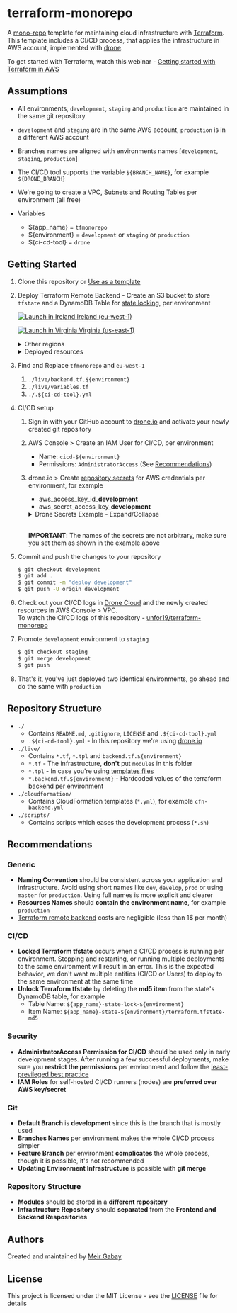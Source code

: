 # terraform-monorepo

A [mono-repo](https://en.wikipedia.org/wiki/Monorepo) template for maintaining cloud infrastructure with [Terraform](https://www.terraform.io/). This template includes a CI/CD process, that applies the infrastructure in AWS account, implemented with [drone](https://drone.io).

To get started with Terraform, watch this webinar - [Getting started with Terraform in AWS
](https://www.youtube.com/watch?v=cBDmoC7QonA)

## Assumptions

- All environments, `development`, `staging` and `production` are maintained in the same git repository
- `development` and `staging` are in the same AWS account, `production` is in a different AWS account
- Branches names are aligned with environments names [`development`, `staging`, `production`]
- The CI/CD tool supports the variable `${BRANCH_NAME}`, for example `${DRONE_BRANCH}`
- We're going to create a VPC, Subnets and Routing Tables per environment (all free)

- Variables

  - \${app_name} = `tfmonorepo`
  - \${environment} = `development` or `staging` or `production`
  - \${ci-cd-tool} = `drone`

## Getting Started

1.  Clone this repository or [Use as a template](https://github.com/unfor19/terraform-monorepo/generate)
1.  Deploy Terraform Remote Backend - Create an S3 bucket to store `tfstate` and a DynamoDB Table for [state locking](https://www.terraform.io/docs/state/locking.html), per environment

    [![Launch in Ireland](https://s3.amazonaws.com/cloudformation-examples/cloudformation-launch-stack.png) Ireland (eu-west-1)](https://eu-west-1.console.aws.amazon.com/cloudformation/home?region=eu-west-1#/stacks/quickcreate?templateURL=https://unfor19-terraform-monorepo.s3-eu-west-1.amazonaws.com/cloudformation/cfn-tfbackend.yml)

    [![Launch in Virginia](https://s3.amazonaws.com/cloudformation-examples/cloudformation-launch-stack.png) Virginia (us-east-1)](https://us-east-1.console.aws.amazon.com/cloudformation/home?region=us-east-1#/stacks/quickcreate?templateURL=https://unfor19-terraform-monorepo.s3-eu-west-1.amazonaws.com/cloudformation/cfn-tfbackend.yml)

    <details><summary>
    Other regions
    </summary>

    To deploy in other regions, replace AWS_REGION with the region's code.

    `bash https://AWS_REGION.console.aws.amazon.com/cloudformation/home?region=AWS_REGION#/stacks/quickcreate?templateURL=https://unfor19-terraform-monorepo.s3-eu-west-1.amazonaws.com/cloudformation/cfn-tfbackend.yml`

    </details>

    <details><summary>
    Deployed resources
    </summary>

    1. S3 Bucket
       - Name: `${app_name}-state-${environment}`
       - Versioning: `Enabled`
       - Access: `Block All`
    1. DynamoDB Table
       - Name: `${app_name}-state-lock-${environment}`
       - Primary Key (partition key): `LockID`
       - Billing Mode: `PROVISIONED`
       - Read/Write capacity: `1`

    </details>

1.  Find and Replace `tfmonorepo` and `eu-west-1`
    1. `./live/backend.tf.${environment}`
    1. `./live/variables.tf`
    1. `./.${ci-cd-tool}.yml`
1.  CI/CD setup

    1.  Sign in with your GitHub account to [drone.io](https://cloud.drone.io/login) and activate your newly created git repository
    1.  AWS Console > Create an IAM User for CI/CD, per environment

        - Name: `cicd-${environment}`
        - Permissions: `AdministratorAccess` (See [Recommendations](https://github.com/unfor19/terraform-monorepo#recommendations))

    1.  drone.io > Create [repository secrets](https://docs.drone.io/secret/repository/) for AWS credentials per environment, for example

        - aws_access_key_id\_**development**
        - aws_secret_access_key\_**development**

         <details><summary>
         Drone Secrets Example - Expand/Collapse
         </summary>

        ![drone-secrets-example](https://unfor19-terraform-monorepo.s3-eu-west-1.amazonaws.com/assets/drone-secrets-example.png)

           </details>

        <br>**IMPORTANT**: The names of the secrets are not arbitrary, make sure you set them as shown in the example above

1.  Commit and push the changes to your repository

    ```bash
    $ git checkout development
    $ git add .
    $ git commit -m "deploy development"
    $ git push -U origin development
    ```

1.  Check out your CI/CD logs in [Drone Cloud](https://cloud.drone.io) and the newly created resources in AWS Console > VPC.<br>To watch the CI/CD logs of this repository - [unfor19/terraform-monorepo](https://cloud.drone.io/unfor19/terraform-monorepo/9/1/2)

1.  Promote `development` environment to `staging`

    ```bash
    $ git checkout staging
    $ git merge development
    $ git push
    ```

1.  That's it, you've just deployed two identical environments, go ahead and do the same with `production`

## Repository Structure

- `./`
  - Contains `README.md`, `.gitignore`, `LICENSE` and `.${ci-cd-tool}.yml`
  - `.${ci-cd-tool}.yml` - In this repository we're using [drone.io](https://drone.io)
- `./live/`
  - Contains `*.tf`, `*.tpl` and `backend.tf.${environment}`
  - `*.tf` - The infrastructure, **don't** put `modules` in this folder
  - `*.tpl` - In case you're using [templates files](https://www.terraform.io/docs/configuration/functions/templatefile.html)
  - `*.backend.tf.${environment}` - Hardcoded values of the terraform backend per environment
- `./cloudformation/`
  - Contains CloudFormation templates (`*.yml`), for example `cfn-backend.yml`
- `./scripts/`
  - Contains scripts which eases the development process (`*.sh`)

## Recommendations

### Generic

- **Naming Convention** should be consistent across your application and infrastructure. Avoid using short names like `dev`, `develop`, `prod` or using `master` for `production`. Using full names is more explicit and clearer
- **Resources Names** should **contain the environment name**, for example `production`
- [Terraform remote backend](https://www.terraform.io/docs/backends/types/s3.html) costs are negligible (less than 1\$ per month)

### CI/CD

- **Locked Terraform tfstate** occurs when a CI/CD process is running per environment. Stopping and restarting, or running multiple deployments to the same environment will result in an error. This is the expected behavior, we don't want multiple entities (CI/CD or Users) to deploy to the same environment at the same time
- **Unlock Terraform tfstate** by deleting the **md5 item** from the state's DynamoDB table, for example
  - Table Name: `${app_name}-state-lock-${environment}`
  - Item Name: `${app_name}-state-${environment}/terraform.tfstate-md5`

### Security

- **AdministratorAccess Permission for CI/CD** should be used only in early development stages. After running a few successful deployments, make sure you **restrict the permissions** per environment and follow the [least-previleged best practice](https://docs.aws.amazon.com/IAM/latest/UserGuide/best-practices.html#grant-least-privilege)
- **IAM Roles** for self-hosted CI/CD runners (nodes) are **preferred over AWS key/secret**

### Git

- **Default Branch** is **development** since this is the branch that is mostly used
- **Branches Names** per environment makes the whole CI/CD process simpler
- **Feature Branch** per environment **complicates** the whole process, though it is possible, it's not recommended
- **Updating Environment Infrastructure** is possible with **git merge**

### Repository Structure

- **Modules** should be stored in a **different repository**
- **Infrastructure Repository** should **separated** from the **Frontend and Backend Respositories**

## Authors

Created and maintained by [Meir Gabay](https://github.com/unfor19)

## License

This project is licensed under the MIT License - see the [LICENSE](https://github.com/unfor19/terraform-monorepo/blob/master/LICENSE) file for details
